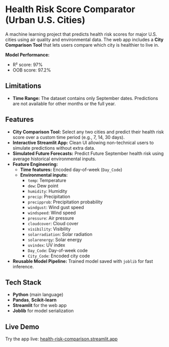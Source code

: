 # Health Risk Score Comparator (Urban U.S. Cities)

A machine learning project that predicts health risk scores for major U.S. cities using air quality and environmental data. The web app includes a **City Comparison Tool** that lets users compare which city is healthier to live in.

**Model Performance:**  
- R² score: 97%  
- OOB score: 97.2%  

## Limitations

- **Time Range:** The dataset contains only September dates. Predictions are not available for other months or the full year.

## Features

- **City Comparison Tool:** Select any two cities and predict their health risk score over a custom time period (e.g., 7, 14, 30 days).
- **Interactive Streamlit App:** Clean UI allowing non-technical users to simulate predictions without extra data.
- **Simulated Future Forecasts:** Predict Future September health risk using average historical environmental inputs.
- **Feature Engineering:**
  - **Time features:** Encoded day-of-week (`Day_Code`)
  - **Environmental inputs:**  
    - `temp`: Temperature  
    - `dew`: Dew point  
    - `humidity`: Humidity  
    - `precip`: Precipitation  
    - `precipprob`: Precipitation probability  
    - `windgust`: Wind gust speed  
    - `windspeed`: Wind speed  
    - `pressure`: Air pressure  
    - `cloudcover`: Cloud cover  
    - `visibility`: Visibility  
    - `solarradiation`: Solar radiation  
    - `solarenergy`: Solar energy  
    - `uvindex`: UV index  
    - `Day_Code`: Day-of-week code  
    - `City_Code`: Encoded city code 
- **Reusable Model Pipeline:** Trained model saved with `joblib` for fast inference.

## Tech Stack

- **Python** (main language)
- **Pandas**, **Scikit-learn**
- **Streamlit** for the web app
- **Joblib** for model serialization

## Live Demo

Try the app live: [health-risk-comparison.streamlit.app](https://health-risk-comparison.streamlit.app/)
